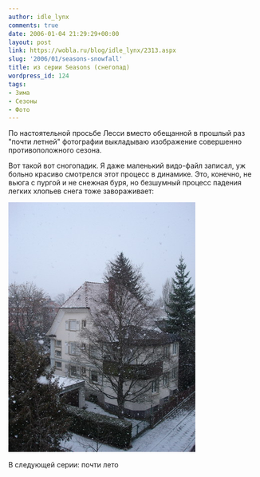 ```yaml
---
author: idle_lynx
comments: true
date: 2006-01-04 21:29:29+00:00
layout: post
link: https://wobla.ru/blog/idle_lynx/2313.aspx
slug: '2006/01/seasons-snowfall'
title: из серии Seasons (снегопад)
wordpress_id: 124
tags:
- Зима
- Сезоны
- Фото
---
```


По настоятельной просьбе Лесси вместо обещанной в прошлый раз "почти летней" фотографии выкладываю изображение совершенно противоположного сезона.

Вот такой вот сногопадик. Я даже маленький видо-файл записал, уж больно красиво смотрелся этот процесс в динамике. Это, конечно, не вьюга с пургой и не снежная буря, но безшумный процесс падения легких хлопьев снега тоже завораживает:

![Seasons - Winter](images/2007/05/628d011e-8c9f-4086-8af8-23689ed7b091.jpg)

В следующей серии: почти лето
